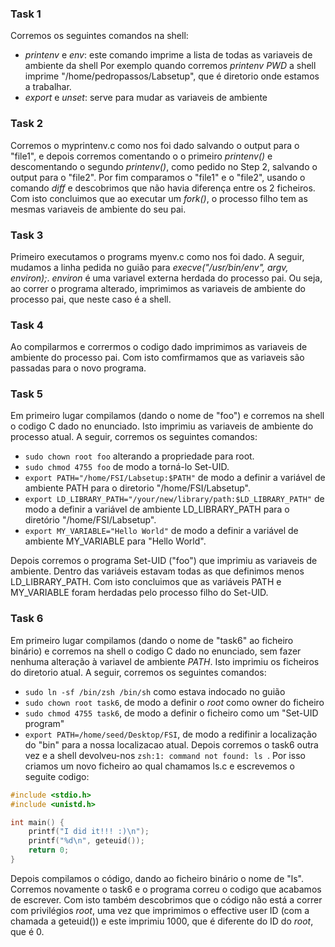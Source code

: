 ### Task 1
Corremos os seguintes comandos na shell:
- _printenv_ e _env_: este comando imprime a lista de todas as variaveis de ambiente da shell
Por exemplo quando corremos _printenv PWD_ a shell imprime "/home/pedropassos/Labsetup", que é diretorio onde estamos a trabalhar.
- _export_ e _unset_: serve para mudar as variaveis de ambiente

### Task 2
Corremos o myprintenv.c como nos foi dado salvando o output para o "file1", e depois corremos comentando o o primeiro _printenv()_ e descomentando o segundo _printenv()_, como pedido no Step 2, salvando o output para o "file2". Por fim  comparamos o "file1" e o "file2", usando o comando _diff_ e descobrimos que não havia diferença entre os 2 ficheiros. Com isto concluimos que ao executar um _fork()_, o processo filho tem as mesmas variaveis de ambiente do seu pai.

### Task 3
Primeiro executamos o programs myenv.c como nos foi dado. A seguir, mudamos a linha pedida no guião para _execve("/usr/bin/env", argv, environ);_. _environ_ é uma variavel externa herdada do processo pai. Ou seja, ao correr o programa alterado, imprimimos as variaveis de ambiente do processo pai, que neste caso é a shell.

### Task 4
Ao compilarmos e corrermos o codigo dado imprimimos as variaveis de ambiente do processo pai. Com isto comfirmamos que as variaveis são passadas para o novo programa.

### Task 5
Em primeiro lugar compilamos (dando o nome de "foo") e corremos na shell o codigo C dado no enunciado. Isto imprimiu as variaveis de ambiente do processo atual.
A seguir, corremos os seguintes comandos:
- `sudo chown root foo` alterando a propriedade para root.
- `sudo chmod 4755 foo` de modo a torná-lo Set-UID.
- `export PATH="/home/FSI/Labsetup:$PATH"` de modo a definir a variável de ambiente PATH para o diretorio "/home/FSI/Labsetup".
- `export LD_LIBRARY_PATH="/your/new/library/path:$LD_LIBRARY_PATH"` de modo a definir a variável de ambiente LD_LIBRARY_PATH para o diretório "/home/FSI/Labsetup".
- `export MY_VARIABLE="Hello World"` de modo a definir a variável de ambiente MY_VARIABLE para "Hello World".

Depois corremos o programa Set-UID ("foo") que imprimiu as variaveis de ambiente. Dentro das variáveis estavam todas as que definimos menos LD_LIBRARY_PATH. Com isto concluimos que as variáveis PATH e MY_VARIABLE foram herdadas pelo processo filho do Set-UID.



### Task 6
Em primeiro lugar compilamos (dando o nome de "task6" ao ficheiro binário) e corremos na shell o codigo C dado no enunciado, sem fazer nenhuma alteração à variavel de ambiente _PATH_. Isto imprimiu os ficheiros do diretorio atual. 
A seguir, corremos os seguintes comandos:
- `sudo ln -sf /bin/zsh /bin/sh` como estava indocado no guião
- `sudo chown root task6`, de modo a definir o _root_ como owner do ficheiro
- `sudo chmod 4755 task6`, de modo a definir o ficheiro como um "Set-UID program"
- `export PATH=/home/seed/Desktop/FSI`, de modo a redifinir a localização do "bin" para a nossa localizacao atual.
Depois corremos o task6 outra vez e a shell devolveu-nos `zsh:1: command not found: ls `.
Por isso criamos um novo ficheiro ao qual chamamos ls.c e escrevemos o seguite codigo:
```c
#include <stdio.h>
#include <unistd.h>

int main() {
    printf("I did it!!! :)\n");
    printf("%d\n", geteuid());
    return 0;
}


```
Depois compilamos o código, dando ao ficheiro binário o nome de "ls".
Corremos novamente o task6 e o programa correu o codigo que acabamos de escrever.
Com isto também descobrimos que o código não está a correr com privilégios _root_, uma vez que imprimimos o effective user ID (com a chamada a geteuid()) e este imprimiu 1000, que é diferente do ID do _root_, que é 0.

